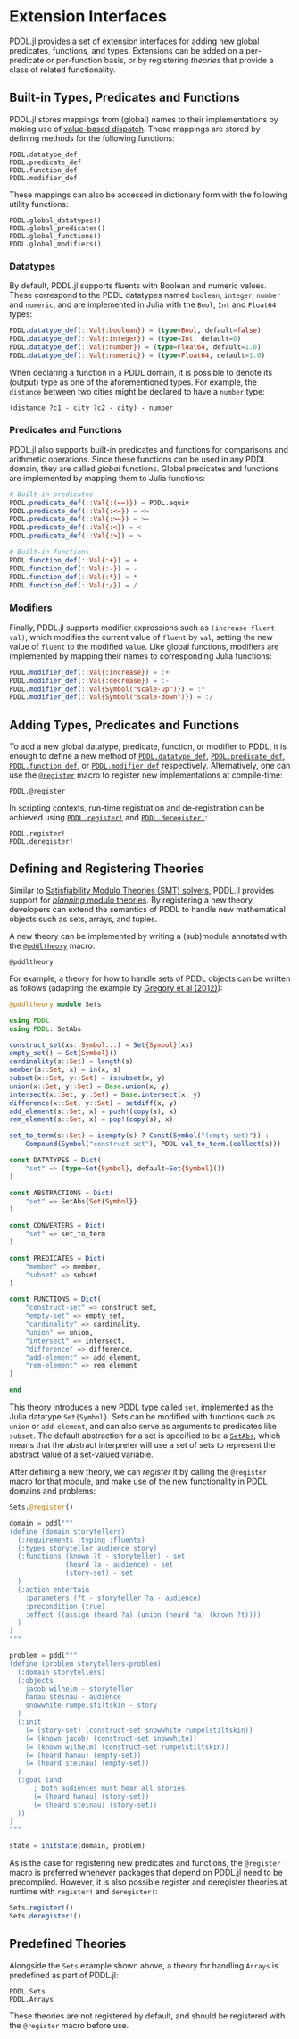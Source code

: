 # Extension Interfaces

PDDL.jl provides a set of extension interfaces for adding new global predicates, functions, and types. Extensions can be added on a per-predicate or per-function basis, or by registering *theories* that provide a class of related functionality.

## Built-in Types, Predicates and Functions

PDDL.jl stores mappings from (global) names to their implementations by making use of [value-based dispatch](https://github.com/ztangent/ValSplit.jl). These mappings are stored by defining methods for the following functions:

```@docs
PDDL.datatype_def
PDDL.predicate_def
PDDL.function_def
PDDL.modifier_def
```

These mappings can also be accessed in dictionary form with the following utility functions:

```@docs
PDDL.global_datatypes()
PDDL.global_predicates()
PDDL.global_functions()
PDDL.global_modifiers()
```

### Datatypes

By default, PDDL.jl supports fluents with Boolean and numeric values. These correspond to the PDDL datatypes named `boolean`, `integer`, `number` and `numeric`, and are implemented in Julia with the `Bool`, `Int` and `Float64` types:

```julia
PDDL.datatype_def(::Val{:boolean}) = (type=Bool, default=false)
PDDL.datatype_def(::Val{:integer}) = (type=Int, default=0)
PDDL.datatype_def(::Val{:number}) = (type=Float64, default=1.0)
PDDL.datatype_def(::Val{:numeric}) = (type=Float64, default=1.0)
```

When declaring a function in a PDDL domain, it is possible to denote its (output) type as one of the aforementioned types. For example, the `distance` between two cities might be declared to have a `number` type:

```pddl
(distance ?c1 - city ?c2 - city) - number
```

### Predicates and Functions

PDDL.jl also supports built-in predicates and functions for comparisons and arithmetic operations. Since these functions can be used in any PDDL domain, they are called *global* functions. Global predicates and functions are implemented by mapping them to Julia functions:

```julia
# Built-in predicates
PDDL.predicate_def(::Val{:(==)}) = PDDL.equiv
PDDL.predicate_def(::Val{:<=}) = <=
PDDL.predicate_def(::Val{:>=}) = >=
PDDL.predicate_def(::Val{:<}) = <
PDDL.predicate_def(::Val{:>}) = >

# Built-in functions
PDDL.function_def(::Val{:+}) = +
PDDL.function_def(::Val{:-}) = -
PDDL.function_def(::Val{:*}) = *
PDDL.function_def(::Val{:/}) = /
```

### Modifiers

Finally, PDDL.jl supports modifier expressions such as `(increase fluent val)`, which modifies the current value of `fluent` by `val`, setting the new value of `fluent` to the modified `value`. Like global functions, modifiers are implemented by mapping their names to corresponding Julia functions:

```julia
PDDL.modifier_def(::Val{:increase}) = :+
PDDL.modifier_def(::Val{:decrease}) = :-
PDDL.modifier_def(::Val{Symbol("scale-up")}) = :*
PDDL.modifier_def(::Val{Symbol("scale-down")}) = :/
```

## Adding Types, Predicates and Functions

To add a new global datatype, predicate, function, or modifier to PDDL, it is enough to define a new method of [`PDDL.datatype_def`](@ref), [`PDDL.predicate_def`](@ref), [`PDDL.function_def`](@ref), or [`PDDL.modifier_def`](@ref) respectively. Alternatively, one can use the [`@register`](@ref) macro to register new implementations at compile-time:

```@docs
PDDL.@register
```

In scripting contexts, run-time registration and de-registration can be achieved using [`PDDL.register!`](@ref) and [`PDDL.deregister!`](@ref):

```@docs
PDDL.register!
PDDL.deregister!
```

## Defining and Registering Theories

Similar to [Satisfiability Modulo Theories (SMT) solvers](https://en.wikipedia.org/wiki/Satisfiability_modulo_theories), PDDL.jl provides support for [*planning* modulo theories](https://dl.acm.org/doi/10.5555/3038546.3038555). By registering a new theory, developers can extend the semantics of PDDL to handle new mathematical objects such as sets, arrays, and tuples.

A new theory can be implemented by writing a (sub)module annotated with the [`@pddltheory`](@ref) macro:

```@docs
@pddltheory
```

For example, a theory for how to handle sets of PDDL objects can be written as follows (adapting the example by [Gregory et al (2012)](https://dl.acm.org/doi/10.5555/3038546.3038555)):

```julia
@pddltheory module Sets

using PDDL
using PDDL: SetAbs

construct_set(xs::Symbol...) = Set{Symbol}(xs)
empty_set() = Set{Symbol}()
cardinality(s::Set) = length(s)
member(s::Set, x) = in(x, s)
subset(x::Set, y::Set) = issubset(x, y)
union(x::Set, y::Set) = Base.union(x, y)
intersect(x::Set, y::Set) = Base.intersect(x, y)
difference(x::Set, y::Set) = setdiff(x, y)
add_element(s::Set, x) = push!(copy(s), x)
rem_element(s::Set, x) = pop!(copy(s), x)

set_to_term(s::Set) = isempty(s) ? Const(Symbol("(empty-set)")) :
    Compound(Symbol("construct-set"), PDDL.val_to_term.(collect(s)))

const DATATYPES = Dict(
    "set" => (type=Set{Symbol}, default=Set{Symbol}())
)

const ABSTRACTIONS = Dict(
    "set" => SetAbs{Set{Symbol}}
)

const CONVERTERS = Dict(
    "set" => set_to_term
)

const PREDICATES = Dict(
    "member" => member,
    "subset" => subset
)

const FUNCTIONS = Dict(
    "construct-set" => construct_set,
    "empty-set" => empty_set,
    "cardinality" => cardinality,
    "union" => union,
    "intersect" => intersect,
    "difference" => difference,
    "add-element" => add_element,
    "rem-element" => rem_element
)

end
```

This theory introduces a new PDDL type called `set`, implemented as the Julia datatype `Set{Symbol}`. Sets can be modified with functions such as `union` or `add-element`, and can also serve as arguments to predicates like `subset`. The default abstraction for a set is specified to be a [`SetAbs`](@ref), which means that the abstract interpreter will use a set of sets to represent the abstract value of a set-valued variable.

After defining a new theory, we can *register* it by calling the `@register` macro for that module, and make use of the new functionality in PDDL domains and problems:

```julia
Sets.@register()

domain = pddl"""
(define (domain storytellers)
  (:requirements :typing :fluents)
  (:types storyteller audience story)
  (:functions (known ?t - storyteller) - set
              (heard ?a - audience) - set
              (story-set) - set
  )
  (:action entertain
    :parameters (?t - storyteller ?a - audience)
    :precondition (true)
    :effect ((assign (heard ?a) (union (heard ?a) (known ?t))))
  )
)
"""

problem = pddl"""
(define (problem storytellers-problem)
  (:domain storytellers)
  (:objects
    jacob wilhelm - storyteller
    hanau steinau - audience
    snowwhite rumpelstiltskin - story
  )
  (:init
    (= (story-set) (construct-set snowwhite rumpelstiltskin))
    (= (known jacob) (construct-set snowwhite))
    (= (known wilhelm) (construct-set rumpelstiltskin))
    (= (heard hanau) (empty-set))
    (= (heard steinau) (empty-set))
  )
  (:goal (and
      ; both audiences must hear all stories
      (= (heard hanau) (story-set))
      (= (heard steinau) (story-set))
  ))
)
"""

state = initstate(domain, problem)
```

As is the case for registering new predicates and functions, the `@register` macro is preferred whenever packages that depend on PDDL.jl need to be precompiled. However, it is also possible register and deregister theories at runtime with `register!` and `deregister!`:

```julia
Sets.register!()
Sets.deregister!()
```

## Predefined Theories

Alongside the `Sets` example shown above, a theory for handling `Arrays` is predefined as part of PDDL.jl:

```@docs
PDDL.Sets
PDDL.Arrays
```

These theories are not registered by default, and should be registered with the `@register` macro before use.
